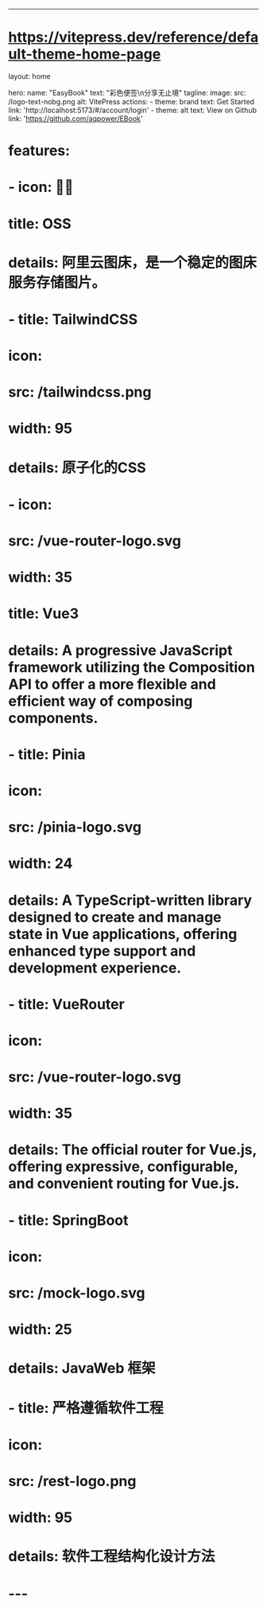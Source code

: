 ---
# https://vitepress.dev/reference/default-theme-home-page
layout: home

hero:
  name: "EasyBook"
  text: "彩色便签\n分享无止境"
  tagline: 
  image:
    src: /logo-text-nobg.png
    alt: VitePress
  actions:
    - theme: brand
      text: Get Started
      link: 'http://localhost:5173/#/account/login'
    - theme: alt
      text: View on Github
      link: 'https://github.com/aqpower/EBook'

# features:
#   - icon: 🤱🏻
#     title: OSS
#     details: 阿里云图床，是一个稳定的图床服务存储图片。
#   - title: TailwindCSS
#     icon:
#       src: /tailwindcss.png
#       width: 95
#     details: 原子化的CSS
#   - icon: 
#       src: /vue-router-logo.svg
#       width: 35
#     title: Vue3
#     details: A progressive JavaScript framework utilizing the Composition API to offer a more flexible and efficient way of composing components.
#   - title: Pinia
#     icon:
#       src: /pinia-logo.svg
#       width: 24
#     details: A TypeScript-written library designed to create and manage state in Vue applications, offering enhanced type support and development experience.
#   - title: VueRouter
#     icon:
#       src: /vue-router-logo.svg
#       width: 35
#     details: The official router for Vue.js, offering expressive, configurable, and convenient routing for Vue.js.
  
#   - title: SpringBoot
#     icon:
#       src: /mock-logo.svg
#       width: 25
#     details: JavaWeb 框架
  
#   - title: 严格遵循软件工程
#     icon:
#       src: /rest-logo.png
#       width: 95
#     details: 软件工程结构化设计方法

# ---
